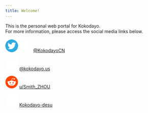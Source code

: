 ```yaml
---
title: Welcome!
---
```

This is the personal web portal for Kokodayo.  
For more information, please access the social media links below.  
<br>
[<img src="./assets/icons/twitter.svg" width="40" height="40">](https://x.kokodayo.us "Twitter/X: @KokodayoCN") [<img src="./assets/icons/x.svg" width="40" height="40">](https://x.kokodayo.us "Twitter/X: @KokodayoCN") [@KokodayoCN](https://x.kokodayo.us "Twitter/X: @KokodayoCN")  
<style>
p {
    margin-bottom: 5px;
}
</style>
[<img src="./assets/icons/bsky.svg" width="40" height="40">](https://bluesky.kokodayo.us "Bluesky: @kokodayo.us") [@kokodayo.us](https://bluesky.kokodayo.us "Bluesky: @kokodayo.us")  
<style>
p {
    margin-bottom: 5px;
}
</style>
[<img src="./assets/icons/reddit.svg" width="40" height="40">](https://reddit.kokodayo.us "Reddit: u/Smith_ZHOU") [u/Smith_ZHOU](https://reddit.kokodayo.us "Reddit: u/Smith_ZHOU")  
<style>
p {
    margin-bottom: 5px;
}
</style>
[<img src="./assets/icons/bilibili.svg" width="40" height="40">](https://bilibili.kokodayo.us "Bilibili: Kokodayo-desu") [Kokodayo-desu](https://bilibili.kokodayo.us "Bilibili: Kokodayo-desu")  

